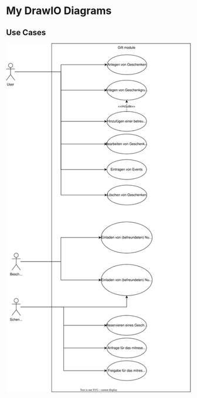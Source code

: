 # My DrawIO Diagrams
## Use Cases
![An UML Use Case Diagram of the Use Cases](svg_files/gifts_usecase.svg)